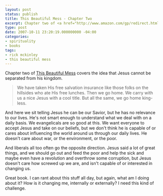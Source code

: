 ```yaml
---
layout: post
status: publish
title: This Beautiful Mess - Chapter Two
excerpt: Chapter two of <a href="http://www.amazon.com/gp/redirect.html?ie=UTF8&amp;location=http%3A%2F%2Fwww.amazon.com%2Fdp%2F1590525019%3Fpf%5Frd%5Fm%3DATVPDKIKX0DER%26pf%5Frd%5Fs%3Dcenter-2%26pf%5Frd%5Fr%3D0Q39Y87SX6KEHQGDPCBR%26pf%5Frd%5Ft%3D101%26pf%5Frd%5Fp%3D278240301%26pf%5Frd%5Fi%3D507846&amp;tag=jonathanstega-20&amp;linkCode=ur2&amp;camp=1789&amp;creative=9325">This Beautiful Mess</a> covers the idea that Jesus cannot be separated from his kingdom.
type: post
date: 2007-10-11 23:20:19.000000000 -04:00
categories:
- spirituality
- books
tags:
- rick mckinley
- this beautiful mess
---
```

Chapter two of <a href="http://www.amazon.com/gp/redirect.html?ie=UTF8&amp;location=http%3A%2F%2Fwww.amazon.com%2Fdp%2F1590525019%3Fpf%5Frd%5Fm%3DATVPDKIKX0DER%26pf%5Frd%5Fs%3Dcenter-2%26pf%5Frd%5Fr%3D0Q39Y87SX6KEHQGDPCBR%26pf%5Frd%5Ft%3D101%26pf%5Frd%5Fp%3D278240301%26pf%5Frd%5Fi%3D507846&amp;tag=jonathanstega-20&amp;linkCode=ur2&amp;camp=1789&amp;creative=9325">This Beautiful Mess</a> covers the idea that Jesus cannot be separated from his kingdom.
<blockquote><p>We have taken His free salvation insurance like those folks on the hillsides who ate His free lunches. Then we go home. We carry with us a nice Jesus with a cool title. But all the same, we go home king-less.</p></blockquote>
And here we sit telling Jesus he can be our Savior, but he has no relevance to our lives. He's not smart enough to understand what we deal with on a daily basis. We evangelicals are so good at this. We want everyone to accept Jesus and take on our beliefs, but we don't think he is capable of or cares about influencing the world around us through our daily lives. He doesn't care about war, or the environment, or the poor.

And liberals all too often go the opposite direction. Jesus said a lot of great things, and we should go out and feed the poor and help the sick and maybe even have a revolution and overthrow some corruption, but Jesus doesn't care how screwed up we are, and isn't capable of or interested in changing us.

Great book. I can rant about this stuff all day, but again, what am I doing about it? How is it changing me, internally or externally? I need this kind of challenge.
